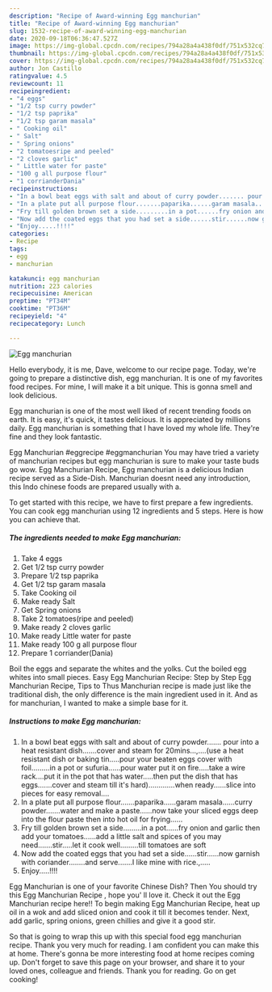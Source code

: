```yaml
---
description: "Recipe of Award-winning Egg manchurian"
title: "Recipe of Award-winning Egg manchurian"
slug: 1532-recipe-of-award-winning-egg-manchurian
date: 2020-09-18T06:36:47.527Z
image: https://img-global.cpcdn.com/recipes/794a28a4a438f0df/751x532cq70/egg-manchurian-recipe-main-photo.jpg
thumbnail: https://img-global.cpcdn.com/recipes/794a28a4a438f0df/751x532cq70/egg-manchurian-recipe-main-photo.jpg
cover: https://img-global.cpcdn.com/recipes/794a28a4a438f0df/751x532cq70/egg-manchurian-recipe-main-photo.jpg
author: Jon Castillo
ratingvalue: 4.5
reviewcount: 11
recipeingredient:
- "4 eggs"
- "1/2 tsp curry powder"
- "1/2 tsp paprika"
- "1/2 tsp garam masala"
- " Cooking oil"
- " Salt"
- " Spring onions"
- "2 tomatoesripe and peeled"
- "2 cloves garlic"
- " Little water for paste"
- "100 g all purpose flour"
- "1 corrianderDania"
recipeinstructions:
- "In a bowl beat eggs with salt and about of curry powder....... pour into a heat resistant dish.......cover and steam for 20mins...,....(use a heat resistant dish or baking tin.....pour your beaten eggs cover with foil.........in a pot or sufuria......pour water put it on fire.....take a wire rack....put it in the pot that has water.....then put the dish that has eggs.......cover and steam till it&#39;s hard)....…......when ready......slice into pieces for easy removal...."
- "In a plate put all purpose flour.......paparika......garam masala......curry powder.......water and make a paste......now take your sliced eggs deep into the flour paste then into hot oil for frying......"
- "Fry till golden brown set a side.........in a pot......fry onion and garlic then add your tomatoes......add a little salt and spices of you may need.......stir.....let it cook well.........till tomatoes are soft"
- "Now add the coated eggs that you had set a side......stir......now garnish with coriander........and serve.......I like mine with rice.,....."
- "Enjoy.....!!!!"
categories:
- Recipe
tags:
- egg
- manchurian

katakunci: egg manchurian 
nutrition: 223 calories
recipecuisine: American
preptime: "PT34M"
cooktime: "PT36M"
recipeyield: "4"
recipecategory: Lunch

---
```



![Egg manchurian](https://img-global.cpcdn.com/recipes/794a28a4a438f0df/751x532cq70/egg-manchurian-recipe-main-photo.jpg)

Hello everybody, it is me, Dave, welcome to our recipe page. Today, we're going to prepare a distinctive dish, egg manchurian. It is one of my favorites food recipes. For mine, I will make it a bit unique. This is gonna smell and look delicious.

Egg manchurian is one of the most well liked of recent trending foods on earth. It is easy, it's quick, it tastes delicious. It is appreciated by millions daily. Egg manchurian is something that I have loved my whole life. They're fine and they look fantastic.

Egg Manchurian #eggrecipe #eggmanchurian You may have tried a variety of manchurian recipes but egg manchurian is sure to make your taste buds go wow. Egg Manchurian Recipe, Egg manchurian is a delicious Indian recipe served as a Side-Dish. Manchurian doesnt need any introduction, this Indo chinese foods are prepared usually with a.


To get started with this recipe, we have to first prepare a few ingredients. You can cook egg manchurian using 12 ingredients and 5 steps. Here is how you can achieve that.

<!--inarticleads1-->

##### The ingredients needed to make Egg manchurian:

1. Take 4 eggs
1. Get 1/2 tsp curry powder
1. Prepare 1/2 tsp paprika
1. Get 1/2 tsp garam masala
1. Take  Cooking oil
1. Make ready  Salt
1. Get  Spring onions
1. Take 2 tomatoes(ripe and peeled)
1. Make ready 2 cloves garlic
1. Make ready  Little water for paste
1. Make ready 100 g all purpose flour
1. Prepare 1 corriander(Dania)


Boil the eggs and separate the whites and the yolks. Cut the boiled egg whites into small pieces. Easy Egg Manchurian Recipe: Step by Step Egg Manchurian Recipe, Tips to Thus Manchurian recipe is made just like the traditional dish, the only difference is the main ingredient used in it. And as for manchurian, I wanted to make a simple base for it. 

<!--inarticleads2-->

##### Instructions to make Egg manchurian:

1. In a bowl beat eggs with salt and about of curry powder....... pour into a heat resistant dish.......cover and steam for 20mins...,....(use a heat resistant dish or baking tin.....pour your beaten eggs cover with foil.........in a pot or sufuria......pour water put it on fire.....take a wire rack....put it in the pot that has water.....then put the dish that has eggs.......cover and steam till it&#39;s hard)....…......when ready......slice into pieces for easy removal....
1. In a plate put all purpose flour.......paparika......garam masala......curry powder.......water and make a paste......now take your sliced eggs deep into the flour paste then into hot oil for frying......
1. Fry till golden brown set a side.........in a pot......fry onion and garlic then add your tomatoes......add a little salt and spices of you may need.......stir.....let it cook well.........till tomatoes are soft
1. Now add the coated eggs that you had set a side......stir......now garnish with coriander........and serve.......I like mine with rice.,.....
1. Enjoy.....!!!!


Egg Manchurian is one of your favorite Chinese Dish? Then You should try this Egg Manchurian Recipe , hope you&#39; ll love it. Check it out the Egg Manchurian recipe here!! To begin making Egg Manchurian Recipe, heat up oil in a wok and add sliced onion and cook it till it becomes tender. Next, add garlic, spring onions, green chillies and give it a good stir. 

So that is going to wrap this up with this special food egg manchurian recipe. Thank you very much for reading. I am confident you can make this at home. There's gonna be more interesting food at home recipes coming up. Don't forget to save this page on your browser, and share it to your loved ones, colleague and friends. Thank you for reading. Go on get cooking!
